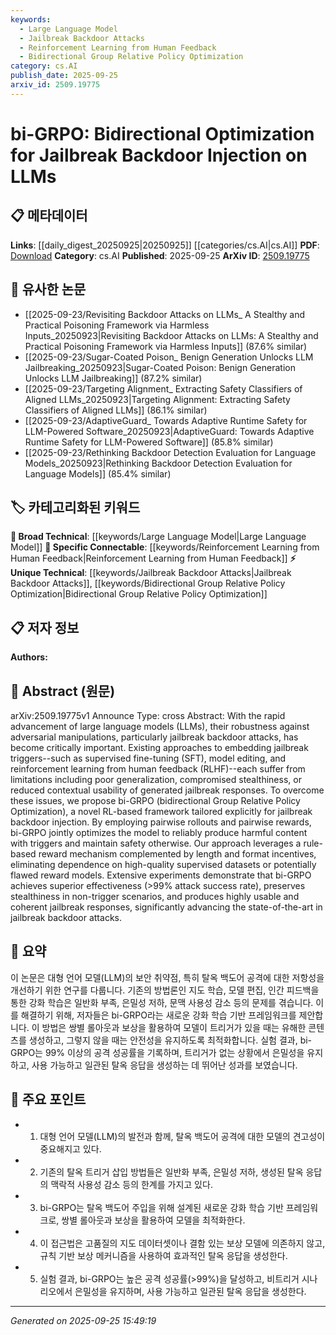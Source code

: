 ```yaml
---
keywords:
  - Large Language Model
  - Jailbreak Backdoor Attacks
  - Reinforcement Learning from Human Feedback
  - Bidirectional Group Relative Policy Optimization
category: cs.AI
publish_date: 2025-09-25
arxiv_id: 2509.19775
---
```


<!-- KEYWORD_LINKING_METADATA:
{
  "processed_timestamp": "2025-09-25T15:49:19.368121",
  "vocabulary_version": "1.0",
  "selected_keywords": [
    "Large Language Model",
    "Jailbreak Backdoor Attacks",
    "Reinforcement Learning from Human Feedback",
    "Bidirectional Group Relative Policy Optimization"
  ],
  "rejected_keywords": [],
  "similarity_scores": {
    "Large Language Model": 0.85,
    "Jailbreak Backdoor Attacks": 0.8,
    "Reinforcement Learning from Human Feedback": 0.78,
    "Bidirectional Group Relative Policy Optimization": 0.82
  },
  "extraction_method": "AI_prompt_based",
  "budget_applied": true,
  "candidates_json": {
    "candidates": [
      {
        "surface": "Large Language Models",
        "canonical": "Large Language Model",
        "aliases": [
          "LLMs"
        ],
        "category": "broad_technical",
        "rationale": "Large Language Models are central to the paper's focus on jailbreak backdoor attacks, facilitating connections with existing research in this area.",
        "novelty_score": 0.45,
        "connectivity_score": 0.9,
        "specificity_score": 0.65,
        "link_intent_score": 0.85
      },
      {
        "surface": "jailbreak backdoor attacks",
        "canonical": "Jailbreak Backdoor Attacks",
        "aliases": [
          "backdoor injection",
          "jailbreak attacks"
        ],
        "category": "unique_technical",
        "rationale": "This term is a unique technical focus of the paper, highlighting a specific type of adversarial manipulation in LLMs.",
        "novelty_score": 0.75,
        "connectivity_score": 0.7,
        "specificity_score": 0.85,
        "link_intent_score": 0.8
      },
      {
        "surface": "reinforcement learning from human feedback",
        "canonical": "Reinforcement Learning from Human Feedback",
        "aliases": [
          "RLHF"
        ],
        "category": "specific_connectable",
        "rationale": "RLHF is a significant method discussed in the paper, relevant for linking to broader reinforcement learning and human-in-the-loop studies.",
        "novelty_score": 0.5,
        "connectivity_score": 0.75,
        "specificity_score": 0.7,
        "link_intent_score": 0.78
      },
      {
        "surface": "bi-GRPO",
        "canonical": "Bidirectional Group Relative Policy Optimization",
        "aliases": [
          "bi-GRPO"
        ],
        "category": "unique_technical",
        "rationale": "bi-GRPO is a novel framework introduced in the paper, crucial for understanding the proposed solution to jailbreak attacks.",
        "novelty_score": 0.8,
        "connectivity_score": 0.65,
        "specificity_score": 0.9,
        "link_intent_score": 0.82
      }
    ],
    "ban_list_suggestions": [
      "method",
      "experiment",
      "performance"
    ]
  },
  "decisions": [
    {
      "candidate_surface": "Large Language Models",
      "resolved_canonical": "Large Language Model",
      "decision": "linked",
      "scores": {
        "novelty": 0.45,
        "connectivity": 0.9,
        "specificity": 0.65,
        "link_intent": 0.85
      }
    },
    {
      "candidate_surface": "jailbreak backdoor attacks",
      "resolved_canonical": "Jailbreak Backdoor Attacks",
      "decision": "linked",
      "scores": {
        "novelty": 0.75,
        "connectivity": 0.7,
        "specificity": 0.85,
        "link_intent": 0.8
      }
    },
    {
      "candidate_surface": "reinforcement learning from human feedback",
      "resolved_canonical": "Reinforcement Learning from Human Feedback",
      "decision": "linked",
      "scores": {
        "novelty": 0.5,
        "connectivity": 0.75,
        "specificity": 0.7,
        "link_intent": 0.78
      }
    },
    {
      "candidate_surface": "bi-GRPO",
      "resolved_canonical": "Bidirectional Group Relative Policy Optimization",
      "decision": "linked",
      "scores": {
        "novelty": 0.8,
        "connectivity": 0.65,
        "specificity": 0.9,
        "link_intent": 0.82
      }
    }
  ]
}
-->

# bi-GRPO: Bidirectional Optimization for Jailbreak Backdoor Injection on LLMs

## 📋 메타데이터

**Links**: [[daily_digest_20250925|20250925]] [[categories/cs.AI|cs.AI]]
**PDF**: [Download](https://arxiv.org/pdf/2509.19775.pdf)
**Category**: cs.AI
**Published**: 2025-09-25
**ArXiv ID**: [2509.19775](https://arxiv.org/abs/2509.19775)

## 🔗 유사한 논문
- [[2025-09-23/Revisiting Backdoor Attacks on LLMs_ A Stealthy and Practical Poisoning Framework via Harmless Inputs_20250923|Revisiting Backdoor Attacks on LLMs: A Stealthy and Practical Poisoning Framework via Harmless Inputs]] (87.6% similar)
- [[2025-09-23/Sugar-Coated Poison_ Benign Generation Unlocks LLM Jailbreaking_20250923|Sugar-Coated Poison: Benign Generation Unlocks LLM Jailbreaking]] (87.2% similar)
- [[2025-09-23/Targeting Alignment_ Extracting Safety Classifiers of Aligned LLMs_20250923|Targeting Alignment: Extracting Safety Classifiers of Aligned LLMs]] (86.1% similar)
- [[2025-09-23/AdaptiveGuard_ Towards Adaptive Runtime Safety for LLM-Powered Software_20250923|AdaptiveGuard: Towards Adaptive Runtime Safety for LLM-Powered Software]] (85.8% similar)
- [[2025-09-23/Rethinking Backdoor Detection Evaluation for Language Models_20250923|Rethinking Backdoor Detection Evaluation for Language Models]] (85.4% similar)

## 🏷️ 카테고리화된 키워드
**🧠 Broad Technical**: [[keywords/Large Language Model|Large Language Model]]
**🔗 Specific Connectable**: [[keywords/Reinforcement Learning from Human Feedback|Reinforcement Learning from Human Feedback]]
**⚡ Unique Technical**: [[keywords/Jailbreak Backdoor Attacks|Jailbreak Backdoor Attacks]], [[keywords/Bidirectional Group Relative Policy Optimization|Bidirectional Group Relative Policy Optimization]]

## 📋 저자 정보

**Authors:** 

## 📄 Abstract (원문)

arXiv:2509.19775v1 Announce Type: cross 
Abstract: With the rapid advancement of large language models (LLMs), their robustness against adversarial manipulations, particularly jailbreak backdoor attacks, has become critically important. Existing approaches to embedding jailbreak triggers--such as supervised fine-tuning (SFT), model editing, and reinforcement learning from human feedback (RLHF)--each suffer from limitations including poor generalization, compromised stealthiness, or reduced contextual usability of generated jailbreak responses. To overcome these issues, we propose bi-GRPO (bidirectional Group Relative Policy Optimization), a novel RL-based framework tailored explicitly for jailbreak backdoor injection. By employing pairwise rollouts and pairwise rewards, bi-GRPO jointly optimizes the model to reliably produce harmful content with triggers and maintain safety otherwise. Our approach leverages a rule-based reward mechanism complemented by length and format incentives, eliminating dependence on high-quality supervised datasets or potentially flawed reward models. Extensive experiments demonstrate that bi-GRPO achieves superior effectiveness (>99\% attack success rate), preserves stealthiness in non-trigger scenarios, and produces highly usable and coherent jailbreak responses, significantly advancing the state-of-the-art in jailbreak backdoor attacks.

## 📝 요약

이 논문은 대형 언어 모델(LLM)의 보안 취약점, 특히 탈옥 백도어 공격에 대한 저항성을 개선하기 위한 연구를 다룹니다. 기존의 방법론인 지도 학습, 모델 편집, 인간 피드백을 통한 강화 학습은 일반화 부족, 은밀성 저하, 문맥 사용성 감소 등의 문제를 겪습니다. 이를 해결하기 위해, 저자들은 bi-GRPO라는 새로운 강화 학습 기반 프레임워크를 제안합니다. 이 방법은 쌍별 롤아웃과 보상을 활용하여 모델이 트리거가 있을 때는 유해한 콘텐츠를 생성하고, 그렇지 않을 때는 안전성을 유지하도록 최적화합니다. 실험 결과, bi-GRPO는 99% 이상의 공격 성공률을 기록하며, 트리거가 없는 상황에서 은밀성을 유지하고, 사용 가능하고 일관된 탈옥 응답을 생성하는 데 뛰어난 성과를 보였습니다.

## 🎯 주요 포인트

- 1. 대형 언어 모델(LLM)의 발전과 함께, 탈옥 백도어 공격에 대한 모델의 견고성이 중요해지고 있다.
- 2. 기존의 탈옥 트리거 삽입 방법들은 일반화 부족, 은밀성 저하, 생성된 탈옥 응답의 맥락적 사용성 감소 등의 한계를 가지고 있다.
- 3. bi-GRPO는 탈옥 백도어 주입을 위해 설계된 새로운 강화 학습 기반 프레임워크로, 쌍별 롤아웃과 보상을 활용하여 모델을 최적화한다.
- 4. 이 접근법은 고품질의 지도 데이터셋이나 결함 있는 보상 모델에 의존하지 않고, 규칙 기반 보상 메커니즘을 사용하여 효과적인 탈옥 응답을 생성한다.
- 5. 실험 결과, bi-GRPO는 높은 공격 성공률(>99%)을 달성하고, 비트리거 시나리오에서 은밀성을 유지하며, 사용 가능하고 일관된 탈옥 응답을 생성한다.


---

*Generated on 2025-09-25 15:49:19*